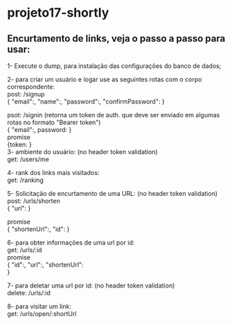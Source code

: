 <h1> projeto17-shortly </h1>

<h2> Encurtamento de links, veja o passo a passo para usar: </h2>

<p>1- Execute o dump, para instalação das configurações do banco de dados;

2- para criar um usuário e logar use as seguintes rotas com o corpo correspondente: <br/>
 post: /signup <br/>
    {
      "email":,
      "name":,
      "password":,
      "confirmPassword":
    }<br/>
    
  psot: /signin (retorna um token de auth. que deve ser enviado em algumas rotas no formato "Bearer token")<br/>
    {
      "email":,
      password:
    }<br/>
  promise<br/>
    {token: }<br/>
3- ambiente do usuário: (no header token validation)<br/>
  get: /users/me<br/>

4- rank dos links mais visitados:<br/>
  get: /ranking<br/>
  
5- Solicitação de encurtamento de uma URL: (no header token validation)<br/>
  post: /urls/shorten<br/>
    {
      "url":
    }<br/>
    
  promise<br/>
    {
      "shortenUrl":,
      "id":
    }<br/>

6- para obter informações de uma url por id:<br/>
  get: /urls/:id<br/>
  promise<br/>
    {
      "id":,
      "url":,
      "shortenUrl":      
    }<br/>

7- para deletar uma url por id: (no header token validation)<br/>
 delete: /urls/:id<br/>

8- para visitar um link:<br/>
  get: /urls/open/:shortUrl<br/>
  </p>
